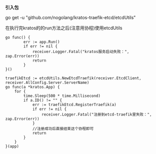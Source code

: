 

**引入包**

go get -u "github.com/nogolang/kratos-traefik-etcd/etcdUtils"



在执行完kratos的的run方法之后(注意用协程)使用etcdUtils

```
go func() {
		err := app.Run()
		if err != nil {
			receiver.Logger.Fatal("kratos服务启动失败：", zap.Error(err))
			return
		}
}()

traefikEtcd := etcdUtils.NewEtcdTraefik(receiver.EtcdClient, receiver.AllConfig.Server.ServerName)
go func(a *kratos.App) {
    for {
        time.Sleep(500 * time.Millisecond)
        if a.ID() != "" {
            err := traefikEtcd.RegisterTraefik(a)
            if err != nil {
                receiver.Logger.Fatal("注册到etcd-traefik里失败：", zap.Error(err))
            }
            //注册成功后直接结束这个协程即可
            return
        }
    }
}(app)
```


